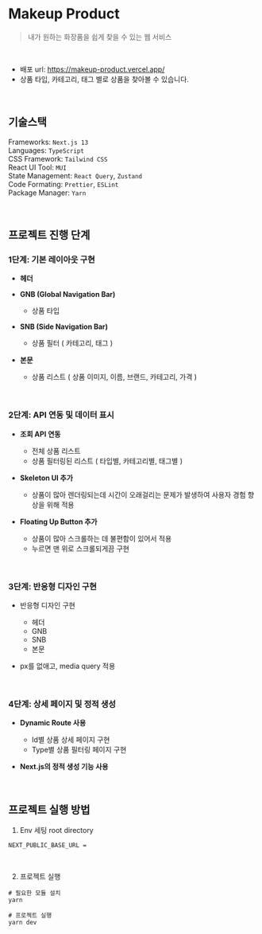 # Makeup Product

> 내가 원하는 화장품을 쉽게 찾을 수 있는 웹 서비스

<br>

- 배포 url: https://makeup-product.vercel.app/
- 상품 타입, 카테고리, 태그 별로 상품을 찾아볼 수 있습니다.

<br>

## 기술스택

Frameworks: `Next.js 13` \
Languages: `TypeScript` \
CSS Framework: `Tailwind CSS` \
React UI Tool: `MUI` \
State Management: `React Query`, `Zustand` \
Code Formating: `Prettier`, `ESLint` \
Package Manager: `Yarn`

<br>

## 프로젝트 진행 단계

### 1단계: 기본 레이아웃 구현

- **헤더**

- **GNB (Global Navigation Bar)**
  - 상품 타입

- **SNB (Side Navigation Bar)**
  - 상품 필터 ( 카테고리, 태그 )

- **본문**
  - 상품 리스트 ( 상품 이미지, 이름, 브랜드, 카테고리, 가격 )

<br>

### 2단계: API 연동 및 데이터 표시

- **조회 API 연동**
  - 전체 상품 리스트
  - 상품 필터링된 리스트 ( 타입별, 카테고리별, 태그별 )

- **Skeleton UI 추가**
  - 상품이 많아 렌더링되는데 시간이 오래걸리는 문제가 발생하여 사용자 경험 향상을 위해 적용

- **Floating Up Button 추가**
  - 상품이 많아 스크롤하는 데 불편함이 있어서 적용
  - 누르면 맨 위로 스크롤되게끔 구현

<br>

### 3단계: 반응형 디자인 구현

- 반응형 디자인 구현
  - 헤더
  - GNB
  - SNB
  - 본문

- px를 없애고, media query 적용

<br>

### 4단계: 상세 페이지 및 정적 생성

- **Dynamic Route 사용**
  - Id별 상품 상세 페이지 구현
  - Type별 상품 필터링 페이지 구현

- **Next.js의 정적 생성 기능 사용**

<br>

## 프로젝트 실행 방법

1. Env 세팅
root directory
```shell
NEXT_PUBLIC_BASE_URL = 
```

<br>

2. 프로젝트 실행
```shell
# 필요한 모듈 설치
yarn

# 프로젝트 실행
yarn dev
